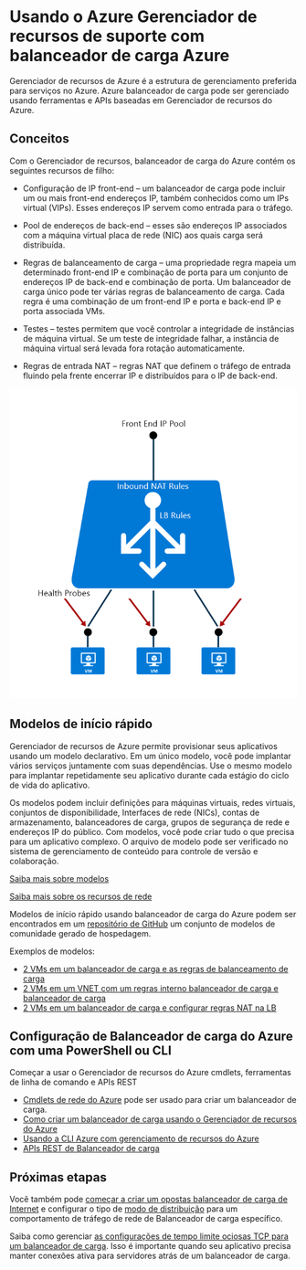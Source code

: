 <properties
   pageTitle="Azure suporte do Gerenciador de recursos para balanceador de carga | Microsoft Azure "
   description="Usando o powershell para balanceador de carga com o Gerenciador de recursos do Azure. Usando modelos para balanceador de carga"
   services="load-balancer"
   documentationCenter="na"
   authors="sdwheeler"
   manager="carmonm"
   editor="tysonn" />
<tags
   ms.service="load-balancer"
   ms.devlang="na"
   ms.topic="article"
   ms.tgt_pltfrm="na"
   ms.workload="infrastructure-services"
   ms.date="10/24/2016"
   ms.author="sewhee" />


# <a name="using-azure-resource-manager-support-with-azure-load-balancer"></a>Usando o Azure Gerenciador de recursos de suporte com balanceador de carga Azure

Gerenciador de recursos de Azure é a estrutura de gerenciamento preferida para serviços no Azure. Azure balanceador de carga pode ser gerenciado usando ferramentas e APIs baseadas em Gerenciador de recursos do Azure.

## <a name="concepts"></a>Conceitos

Com o Gerenciador de recursos, balanceador de carga do Azure contém os seguintes recursos de filho:

- Configuração de IP front-end – um balanceador de carga pode incluir um ou mais front-end endereços IP, também conhecidos como um IPs virtual (VIPs). Esses endereços IP servem como entrada para o tráfego.

- Pool de endereços de back-end – esses são endereços IP associados com a máquina virtual placa de rede (NIC) aos quais carga será distribuída.

- Regras de balanceamento de carga – uma propriedade regra mapeia um determinado front-end IP e combinação de porta para um conjunto de endereços IP de back-end e combinação de porta. Um balanceador de carga único pode ter várias regras de balanceamento de carga. Cada regra é uma combinação de um front-end IP e porta e back-end IP e porta associada VMs.

- Testes – testes permitem que você controlar a integridade de instâncias de máquina virtual. Se um teste de integridade falhar, a instância de máquina virtual será levada fora rotação automaticamente.

- Regras de entrada NAT – regras NAT que definem o tráfego de entrada fluindo pela frente encerrar IP e distribuídos para o IP de back-end.

![](./media/load-balancer-arm/load-balancer-arm.png)

## <a name="quickstart-templates"></a>Modelos de início rápido

Gerenciador de recursos de Azure permite provisionar seus aplicativos usando um modelo declarativo. Em um único modelo, você pode implantar vários serviços juntamente com suas dependências. Use o mesmo modelo para implantar repetidamente seu aplicativo durante cada estágio do ciclo de vida do aplicativo.

Os modelos podem incluir definições para máquinas virtuais, redes virtuais, conjuntos de disponibilidade, Interfaces de rede (NICs), contas de armazenamento, balanceadores de carga, grupos de segurança de rede e endereços IP do público. Com modelos, você pode criar tudo o que precisa para um aplicativo complexo. O arquivo de modelo pode ser verificado no sistema de gerenciamento de conteúdo para controle de versão e colaboração.

[Saiba mais sobre modelos](http://go.microsoft.com/fwlink/?LinkId=544798)

[Saiba mais sobre os recursos de rede](../virtual-network/resource-groups-networking.md)

Modelos de início rápido usando balanceador de carga do Azure podem ser encontrados em um [repositório de GitHub](https://github.com/Azure/azure-quickstart-templates) um conjunto de modelos de comunidade gerado de hospedagem.

Exemplos de modelos:

- [2 VMs em um balanceador de carga e as regras de balanceamento de carga](http://go.microsoft.com/fwlink/?LinkId=544799)
- [2 VMs em um VNET com um regras interno balanceador de carga e balanceador de carga](http://go.microsoft.com/fwlink/?LinkId=544800)
- [2 VMs em um balanceador de carga e configurar regras NAT na LB](http://go.microsoft.com/fwlink/?LinkId=544801)


## <a name="setting-up-azure-load-balancer-with-a-powershell-or-cli"></a>Configuração de Balanceador de carga do Azure com uma PowerShell ou CLI

Começar a usar o Gerenciador de recursos do Azure cmdlets, ferramentas de linha de comando e APIs REST

- [Cmdlets de rede do Azure](https://msdn.microsoft.com/library/azure/mt163510.aspx) pode ser usado para criar um balanceador de carga.
- [Como criar um balanceador de carga usando o Gerenciador de recursos do Azure](load-balancer-get-started-ilb-arm-ps.md)
- [Usando a CLI Azure com gerenciamento de recursos do Azure](../xplat-cli-azure-resource-manager.md)
- [APIs REST de Balanceador de carga](https://msdn.microsoft.com/library/azure/mt163651.aspx)


## <a name="next-steps"></a>Próximas etapas

Você também pode [começar a criar um opostas balanceador de carga de Internet](load-balancer-get-started-internet-arm-ps.md) e configurar o tipo de [modo de distribuição](load-balancer-distribution-mode.md) para um comportamento de tráfego de rede de Balanceador de carga específico.

Saiba como gerenciar [as configurações de tempo limite ociosas TCP para um balanceador de carga](load-balancer-tcp-idle-timeout.md). Isso é importante quando seu aplicativo precisa manter conexões ativa para servidores atrás de um balanceador de carga.
